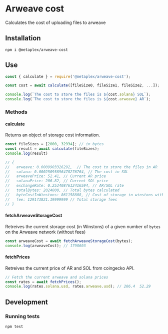 # Arweave cost

Calculates the cost of uploading files to arweave

## Installation

```
npm i @metaplex/arweave-cost
```

## Use

```js
const { calculate } = require('@metaplex/arweave-cost');

const cost = await calculate([fileSize0, fileSize1, fileSize2, ...]);

console.log(`The cost to store the files is ${cost.solana} SOL`);
console.log(`The cost to store the files is ${cost.arweave} AR`);
```

### Methods

#### calculate

Returns an object of storage cost information.

```js
const fileSizes = [2000, 32934]; // in bytes
const result = await calculate(fileSizes);
console.log(result)

// {
//   arweave: 0.0009903326292,  // The cost to store the files in AR
//   solana: 0.00025095896478276764, // The cost in SOL
//   arweavePrice: 52.41, // Current AR price
//   solanaPrice: 206.82, // Current SOL price
//   exchangeRate: 0.2534087612416594, // AR/SOL rate
//   totalBytes: 2024000, // Total bytes calculated
//   byteCostInWinstons: 861158808, // Cost of storage in winstons without fees
//   fee: 129173821.19999999 // Total storage fees
// }
```

#### fetchArweaveStorageCost

Retreives the current storage cost (in Winstons) of a given number of `bytes` on the Arweave network (without fees)

```js
const arweaveCost = await fetchArweaveStorageCost(bytes);
console.log(arweaveCost); // 1798603
```

#### fetchPrices

Retreives the current price of AR and SOL from coingecko API.

```js
// Fetch the current arweave and solana prices
const rates = await fetchPrices();
console.log(rates.solana.usd, rates.arweave.usd); // 206.4  52.29
```

## Development

### Running tests

```
npm test
```
